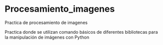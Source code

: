 # Procesamiento_imagenes
Practica de procesamiento de imagenes

Practica donde se utilizan comando básicos de diferentes bibliotecas para la manipulación de imágenes con Python
